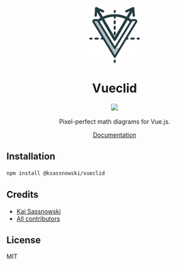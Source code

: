 <div align="center">
    <img src="images/logo.png" width="130px">
</div>

<h1 align="center">
    Vueclid
</h1>

<p align="center">
    <img src="https://badge.fury.io/js/@ksassnowski%2Fvueclid.svg" />
</p>

<p align="center">
Pixel-perfect math diagrams for Vue.js.
</p>

<p align="center">
    <a href="https://ksassnowski.github.io/vueclid-docs/installation.html">Documentation</a>
</p>

## Installation

```bash
npm install @ksassnowski/vueclid
```

## Credits

- [Kai Sassnowski](https://github.com/ksassnowski)
- [All contributors](https://github.com/roach-php/core/contributors)

## License

MIT